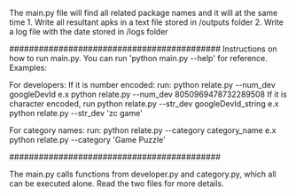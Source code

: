 The main.py file will find all related package names and it will at the same time
        1. Write all resultant apks in a text file stored in /outputs folder
        2. Write a log file with the date stored in /logs folder

###########################################
Instructions on how to run main.py. You can run 'python main.py --help' for reference.
Examples:

For developers:
If it is number encoded: run: python relate.py --num_dev googleDevId
                        e.x python relate.py --num_dev 8050969478732289508
If it is character encoded, run python relate.py --str_dev googleDevId_string
                        e.x python relate.py --str_dev 'zc game'

For category names:
run: python relate.py --category category_name
    e.x python relate.py --category 'Game Puzzle'


###########################################

The main.py calls functions from developer.py and category.py, which all can be executed alone. 
Read the two files for more details.


